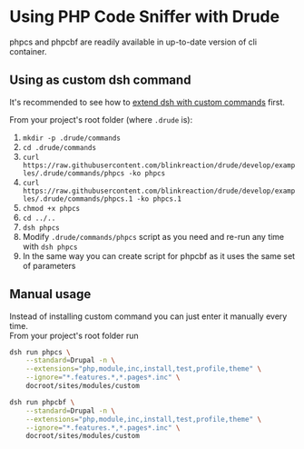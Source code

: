 # Using PHP Code Sniffer with Drude

phpcs and phpcbf are readily available in up-to-date version of cli container.

## Using as custom dsh command

It's recommended to see how to [extend dsh with custom commands](custom-commands.md) first.

From your project's root folder (where `.drude` is):

1. `mkdir -p .drude/commands`  
2. `cd .drude/commands`  
3. `curl https://raw.githubusercontent.com/blinkreaction/drude/develop/examples/.drude/commands/phpcs -ko phpcs`
4. `curl https://raw.githubusercontent.com/blinkreaction/drude/develop/examples/.drude/commands/phpcs.1 -ko phpcs.1`
5. `chmod +x phpcs`
6. `cd ../..`
7. `dsh phpcs`
8. Modify `.drude/commands/phpcs` script as you need and re-run any time with `dsh phpcs`
9. In the same way you can create script for phpcbf as it uses the same set of parameters

## Manual usage

Instead of installing custom command you can just enter it manually every time.  
From your project's root folder run

```bash
dsh run phpcs \
    --standard=Drupal -n \
    --extensions="php,module,inc,install,test,profile,theme" \
    --ignore="*.features.*,*.pages*.inc" \
    docroot/sites/modules/custom
```

```bash
dsh run phpcbf \
    --standard=Drupal -n \
    --extensions="php,module,inc,install,test,profile,theme" \
    --ignore="*.features.*,*.pages*.inc" \
    docroot/sites/modules/custom
```
